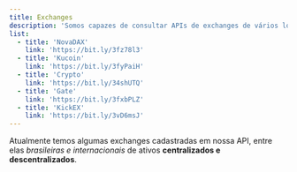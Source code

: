 ```yaml
---
title: Exchanges
description: 'Somos capazes de consultar APIs de exchanges de vários locais diferentes, após recuperar os dados, disponibilizamos eles em um único formato JSON, para facilitar a consulta desse mesmo dados.'
list:
  - title: 'NovaDAX'
    link: 'https://bit.ly/3fz78l3'
  - title: 'Kucoin'
    link: 'https://bit.ly/3fyPaiH'
  - title: 'Crypto'
    link: 'https://bit.ly/34shUTQ'
  - title: 'Gate'
    link: 'https://bit.ly/3fxbPLZ'
  - title: 'KickEX'
    link: 'https://bit.ly/3vD6msJ'
---
```


Atualmente temos algumas exchanges cadastradas em nossa API, entre elas _brasileiras e internacionais_ de ativos **centralizados e descentralizados**.
